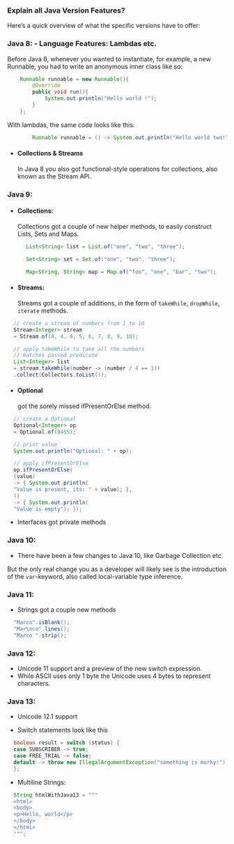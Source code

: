### Explain all Java Version Features?

Here’s a quick overview of what the specific versions have to offer:

### Java 8: - Language Features: Lambdas etc.

Before Java 8, whenever you wanted to instantiate, for example, a new Runnable, you had to write an anonymous inner class like so:

```java
    Runnable runnable = new Runnable(){
        @Override
        public void run(){
            System.out.println("Hello world !");
        }
    };
```

With lambdas, the same code looks like this:

```java
        Runnable runnable = () -> System.out.println("Hello world two!");
```

- #### Collections & Streams
  In Java 8 you also got functional-style operations for collections, also known as the Stream API.

### Java 9:

- #### Collections:

  Collections got a couple of new helper methods, to easily construct Lists, Sets and Maps.

```java
      List<String> list = List.of("one", "two", "three");

      Set<String> set = Set.of("one", "two", "three");

      Map<String, String> map = Map.of("foo", "one", "bar", "two");
```

- #### Streams:
  Streams got a couple of additions, in the form of `takeWhile`, `dropWhile`, `iterate` methods.

```java
  // create a stream of numbers from 1 to 10
  Stream<Integer> stream
  = Stream.of(4, 4, 4, 5, 6, 7, 8, 9, 10);

  // apply takeWhile to take all the numbers
  // matches passed predicate
  List<Integer> list
  = stream.takeWhile(number -> (number / 4 == 1))
  .collect(Collectors.toList());
```

- #### Optional

  got the sorely missed ifPresentOrElse method.

```java
  // create a Optional
  Optional<Integer> op
  = Optional.of(9455);

  // print value
  System.out.println("Optional: " + op);

  // apply ifPresentOrElse
  op.ifPresentOrElse(
  (value)
  -> { System.out.println(
  "Value is present, its: " + value); },
  ()
  -> { System.out.println(
  "Value is empty"); });
```

- Interfaces got private methods

### Java 10:

- There have been a few changes to Java 10, like Garbage Collection etc.

But the only real change you as a developer will likely see is the introduction of the `var`-keyword, also called local-variable type inference.

### Java 11:

- Strings got a couple new methods

```java
  "Marco".isBlank();
  "Mar\nco".lines();
  "Marco ".strip();
```

### Java 12:

- Unicode 11 support and a preview of the new switch expression.
- While ASCII uses only 1 byte the Unicode uses 4 bytes to represent characters.

### Java 13:

- Unicode 12.1 support

- Switch statements look like this

```java
  boolean result = switch (status) {
  case SUBSCRIBER -> true;
  case FREE_TRIAL -> false;
  default -> throw new IllegalArgumentException("something is murky!");
  };
```

- Multiline Strings:

```java
  String htmlWithJava13 = """
  <html>
  <body>
  <p>Hello, world</p>
  </body>
  </html>
  """;

```
